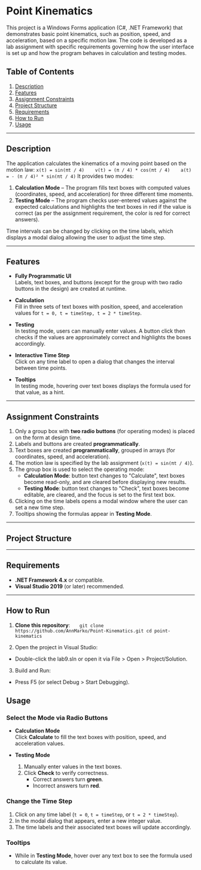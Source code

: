 # Point Kinematics

This project is a Windows Forms application (C#, .NET Framework) that demonstrates basic point kinematics, such as position, speed, and acceleration, based on a specific motion law. The code is developed as a lab assignment with specific requirements governing how the user interface is set up and how the program behaves in calculation and testing modes.

## Table of Contents

1. [Description](#description)
2. [Features](#features)
3. [Assignment Constraints](#assignment-constraints)
4. [Project Structure](#project-structure)
5. [Requirements](#requirements)
6. [How to Run](#how-to-run)
7. [Usage](#usage)

---

## Description

The application calculates the kinematics of a moving point based on the motion law:
`x(t) = sin(πt / 4)    v(t) = (π / 4) * cos(πt / 4)    a(t) = - (π / 4)² * sin(πt / 4)`
It provides two modes:

1. **Calculation Mode** – The program fills text boxes with computed values (coordinates, speed, and acceleration) for three different time moments.
2. **Testing Mode** – The program checks user-entered values against the expected calculations and highlights the text boxes in red if the value is correct (as per the assignment requirement, the color is red for correct answers).

Time intervals can be changed by clicking on the time labels, which displays a modal dialog allowing the user to adjust the time step.

---

## Features

- **Fully Programmatic UI**  
  Labels, text boxes, and buttons (except for the group with two radio buttons in the design) are created at runtime.

- **Calculation**  
  Fill in three sets of text boxes with position, speed, and acceleration values for `t = 0, t = timeStep, t = 2 * timeStep`.

- **Testing**  
  In testing mode, users can manually enter values. A button click then checks if the values are approximately correct and highlights the boxes accordingly.

- **Interactive Time Step**  
  Click on any time label to open a dialog that changes the interval between time points.

- **Tooltips**  
  In testing mode, hovering over text boxes displays the formula used for that value, as a hint.

---

## Assignment Constraints

1. Only a group box with **two radio buttons** (for operating modes) is placed on the form at design time.
2. Labels and buttons are created **programmatically**.
3. Text boxes are created **programmatically**, grouped in arrays (for coordinates, speed, and acceleration).
4. The motion law is specified by the lab assignment (`x(t) = sin(πt / 4)`).
5. The group box is used to select the operating mode:
   - **Calculation Mode**: button text changes to "Calculate", text boxes become read-only, and are cleared before displaying new results.
   - **Testing Mode**: button text changes to "Check", text boxes become editable, are cleared, and the focus is set to the first text box.
6. Clicking on the time labels opens a modal window where the user can set a new time step.
7. Tooltips showing the formulas appear in **Testing Mode**.

---

## Project Structure

---

## Requirements

- **.NET Framework 4.x** or compatible.  
- **Visual Studio 2019** (or later) recommended.

---

## How to Run

1. **Clone this repository**:
`   git clone https://github.com/AnnMarko/Point-Kinematics.git
   cd point-kinematics`

2. Open the project in Visual Studio:
- Double-click the lab9.sln or open it via File > Open > Project/Solution.

3. Build and Run:
- Press F5 (or select Debug > Start Debugging).

## Usage

### Select the Mode via Radio Buttons

- **Calculation Mode**  
  Click **Calculate** to fill the text boxes with position, speed, and acceleration values.

- **Testing Mode**  
  1. Manually enter values in the text boxes.  
  2. Click **Check** to verify correctness.  
     - Correct answers turn **green**.  
     - Incorrect answers turn **red**.

### Change the Time Step

1. Click on any time label (`t = 0`, `t = timeStep`, or `t = 2 * timeStep`).  
2. In the modal dialog that appears, enter a new integer value.  
3. The time labels and their associated text boxes will update accordingly.

### Tooltips

- While in **Testing Mode**, hover over any text box to see the formula used to calculate its value.

